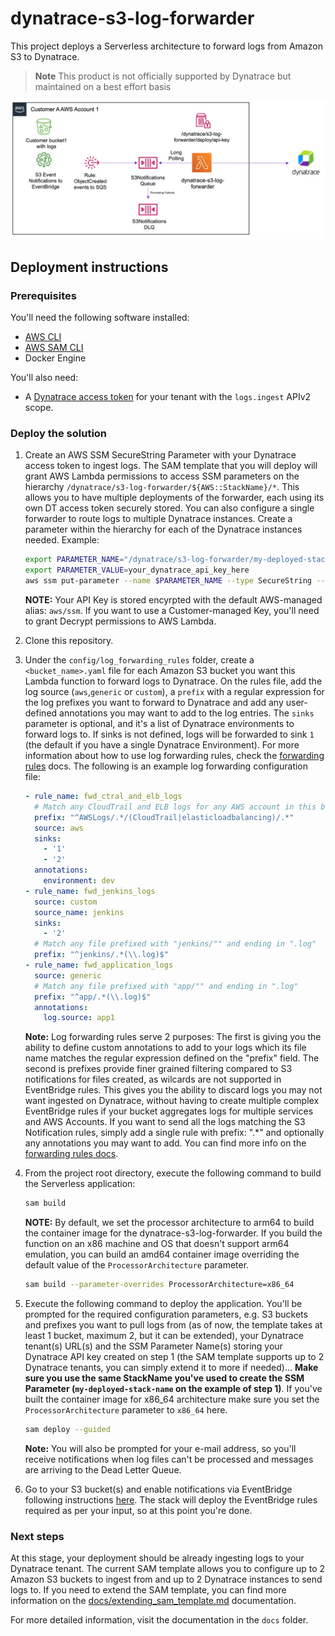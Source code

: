 # dynatrace-s3-log-forwarder

This project deploys a Serverless architecture to forward logs from Amazon S3 to Dynatrace. 

> **Note** 
> This product is not officially supported by Dynatrace but maintained on a best effort basis

![Architecture](docs/images/architecture.jpg)

## Deployment instructions
### Prerequisites

You'll need the following software installed:
* [AWS CLI](https://docs.aws.amazon.com/cli/latest/userguide/getting-started-install.html)
* [AWS SAM CLI](https://docs.aws.amazon.com/serverless-application-model/latest/developerguide/serverless-sam-cli-install.html)
* Docker Engine

You'll also need:
* A [Dynatrace access token](https://www.dynatrace.com/support/help/dynatrace-api/basics/dynatrace-api-authentication) for your tenant with the `logs.ingest` APIv2 scope.

### Deploy the solution

1. Create an AWS SSM SecureString Parameter with your Dynatrace access token to ingest logs. The SAM template that you will deploy will grant AWS Lambda permissions to access SSM parameters on the hierarchy `/dynatrace/s3-log-forwarder/${AWS::StackName}/*`. This allows you to have multiple deployments of the forwarder, each using its own DT access token securely stored. You can also configure a single forwarder to route logs to multiple Dynatrace instances. Create a parameter within the hierarchy for each of the Dynatrace instances needed. Example: 

    ```bash
    export PARAMETER_NAME="/dynatrace/s3-log-forwarder/my-deployed-stack-name/my-dynatrace-instance-id/api-key"
    export PARAMETER_VALUE=your_dynatrace_api_key_here
    aws ssm put-parameter --name $PARAMETER_NAME --type SecureString --value $PARAMETER_VALUE
    ```
    **NOTE:** Your API Key is stored encyrpted with the default AWS-managed alias: `aws/ssm`. If you want to use a Customer-managed Key, you'll need to grant Decrypt permissions to AWS Lambda. 

1. Clone this repository.

1. Under the `config/log_forwarding_rules` folder, create a `<bucket_name>.yaml` file for each Amazon S3 bucket you want this Lambda function to forward logs to Dynatrace. On the rules file, add the log source (`aws`,`generic` or `custom`), a `prefix` with a regular expression for the log prefixes you want to forward to Dynatrace and add any user-defined annotations you may want to add to the log entries. The `sinks` parameter is optional, and it's a list of Dynatrace environments to forward logs to. If sinks is not defined, logs will be forwarded to sink `1` (the default if you have a single Dynatrace Environment). For more information about how to use log forwarding rules, check the [forwarding rules](docs/forwarding_rules.md) docs. The following is an example log forwarding configuration file:

    ```yaml
    - rule_name: fwd_ctral_and_elb_logs
      # Match any CloudTrail and ELB logs for any AWS account in this bucket
      prefix: "^AWSLogs/.*/(CloudTrail|elasticloadbalancing)/.*"
      source: aws
      sinks: 
        - '1'
        - '2'
      annotations: 
        environment: dev
    - rule_name: fwd_jenkins_logs
      source: custom
      source_name: jenkins
      sinks: 
        - '2'
      # Match any file prefixed with "jenkins/"" and ending in ".log"
      prefix: "^jenkins/.*(\\.log)$"
    - rule_name: fwd_application_logs
      source: generic
      # Match any file prefixed with "app/"" and ending in ".log"
      prefix: "^app/.*(\\.log)$"
      annotations:
        log.source: app1
    ```

    **Note:** Log forwarding rules serve 2 purposes: The first is giving you the ability to define custom annotations to add to your logs which its file name matches the regular expression defined on the "prefix" field. The second is prefixes provide finer grained filtering compared to S3 notifications for files created, as wilcards are not supported in EventBridge rules. This gives you the ability to discard logs you may not want ingested on Dynatrace, without having to create multiple complex EventBridge rules if your bucket aggregates logs for multiple services and AWS Accounts. If you want to send all the logs matching the S3 Notification rules, simply add a single rule with prefix: ".*" and optionally any annotations you may want to add. You can find more info on the [forwarding rules docs](docs/forwarding_rules.md).

1. From the project root directory, execute the following command to build the Serverless application:
    ```bash
    sam build 
    ```
    **NOTE:** By default, we set the processor architecture to arm64 to build the container image for the dynatrace-s3-log-forwarder. If you build the function on an x86 machine and OS that doesn't support arm64 emulation, you can build an amd64 container image overriding the default value of the `ProcessorArchitecture` parameter. 
    ```bash
    sam build --parameter-overrides ProcessorArchitecture=x86_64
    ```

1. Execute the following command to deploy the application. You'll be prompted for the required configuration parameters, e.g. S3 buckets and prefixes you want to pull logs from (as of now, the template takes at least 1 bucket, maximum 2, but it can be extended), your Dynatrace tenant(s) URL(s) and the SSM Parameter Name(s) storing your Dynatrace API key created on step 1 (the SAM template supports up to 2 Dynatrace tenants, you can simply extend it to more if needed)... **Make sure you use the same StackName you've used to create the SSM Parameter (`my-deployed-stack-name` on the example of step 1)**. If you've built the container image for x86_64 architecture make sure you set the `ProcessorArchitecture` parameter to `x86_64` here.
    ```bash
    sam deploy --guided
    ```

    **Note:** You will also be prompted for your e-mail address, so you'll receive notifications when log files can't be processed and messages are arriving to the Dead Letter Queue.

1. Go to your S3 bucket(s) and enable notifications via EventBridge following instructions [here](https://docs.aws.amazon.com/AmazonS3/latest/userguide/enable-event-notifications-eventbridge.html). The stack will deploy the EventBridge rules required as per your input, so at this point you're done.

### Next steps

At this stage, your deployment should be already ingesting logs to your Dynatrace tenant. The current SAM template allows you to configure up to 2 Amazon S3 buckets to ingest from and up to 2 Dynatrace instances to send logs to. If you need to extend the SAM template, you can find more information on the [docs/extending_sam_template.md](docs/extending_sam_template.md) documentation.

For more detailed information, visit the documentation in the `docs` folder. 